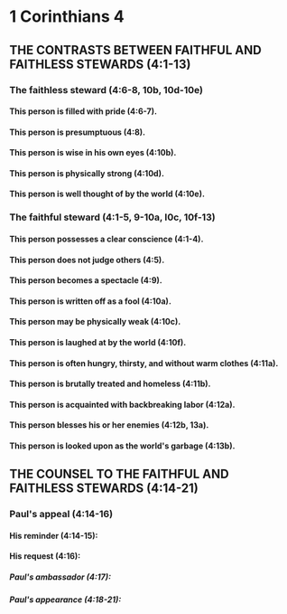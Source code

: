 ---
---
# 1 Corinthians 4 
## THE CONTRASTS BETWEEN FAITHFUL AND FAITHLESS STEWARDS (4:1-13) 
###  The faithless steward (4:6-8, 10b, 10d-10e) 
####  This person is filled with pride (4:6-7). 
####  This person is presumptuous (4:8). 
####  This person is wise in his own eyes (4:10b). 
####  This person is physically strong (4:10d). 
####  This person is well thought of by the world (4:10e). 
###  The faithful steward (4:1-5, 9-10a, I0c, 10f-13) 
####  This person possesses a clear conscience (4:1-4). 
####  This person does not judge others (4:5). 
####  This person becomes a spectacle (4:9). 
####  This person is written off as a fool (4:10a). 
####  This person may be physically weak (4:10c). 
####  This person is laughed at by the world (4:10f). 
####  This person is often hungry, thirsty, and without warm clothes (4:11a). 
####  This person is brutally treated and homeless (4:11b). 
####  This person is acquainted with backbreaking labor (4:12a). 
####  This person blesses his or her enemies (4:12b, 13a). 
####  This person is looked upon as the world\'s garbage (4:13b). 
## THE COUNSEL TO THE FAITHFUL AND FAITHLESS STEWARDS (4:14-21) 
###  Paul\'s appeal (4:14-16) 
####  His reminder (4:14-15): 
####  His request (4:16):
#####  Paul\'s ambassador (4:17): 
#####  Paul\'s appearance (4:18-21): 
